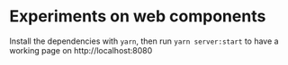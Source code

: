 # Experiments on web components

Install the dependencies with `yarn`, then run `yarn server:start` to have
a working page on http://localhost:8080
